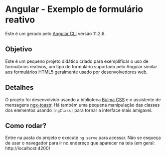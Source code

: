 # Angular - Exemplo de formulário reativo

Este é um gerado pelo [Angular CLI](https://github.com/angular/angular-cli) versão 11.2.6.

## Objetivo 

Este é um pequeno projeto didático criado para exemplificar o uso de formulários reativos, um tipo de formulário suportado pelo Angular similar aos formulários HTML5 geralmente usado por desenvolvedores web.

## Detalhes

O projeto foi desenvolvido usando a biblioteca [Bulma CSS](https://bulma.io/) e o assistente de mensagens [ngx-toastr](https://www.npmjs.com/package/ngx-toastr). Há também uma pequena manipulação das classes dos elementos usando `[ngClass]` para tornar a interface mais amigavel.


## Como rodar?

Entre na pasta do projeto e execute `ng serve` para acessar. Não se esqueça de usar o navegador para ir no endereço que aparecer na tela (em geral: http://localhost:4200)